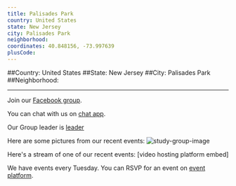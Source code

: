 ```yaml
---
title: Palisades Park
country: United States
state: New Jersey
city: Palisades Park
neighborhood: 
coordinates: 40.848156, -73.997639
plusCode:
---
```


##Country: United States
##State: New Jersey
##City: Palisades Park
##Neighborhood: 
*****
Join our [Facebook group](https://www.facebook.com/groups/free.code.camp.palisadespark).

You can chat with us on [chat app]().

Our Group leader is [leader]()

Here are some pictures from our recent events:
![study-group-image]()

Here's a stream of one of our recent events:
[video hosting platform embed]

We have events every Tuesday. You can RSVP for an event on [event platform]().
